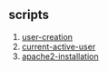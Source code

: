 ## scripts


1. [user-creation](https://github.com/dodo-foundation/proof-of-concepts/edit/main/scripts/user-login.md)
2. [current-active-user](https://github.com/dodo-foundation/proof-of-concepts/blob/main/scripts/current-active-user.md)
3. [apache2-installation](https://github.com/dodo-foundation/proof-of-concepts/blob/main/scripts/apache2-installation.md)
